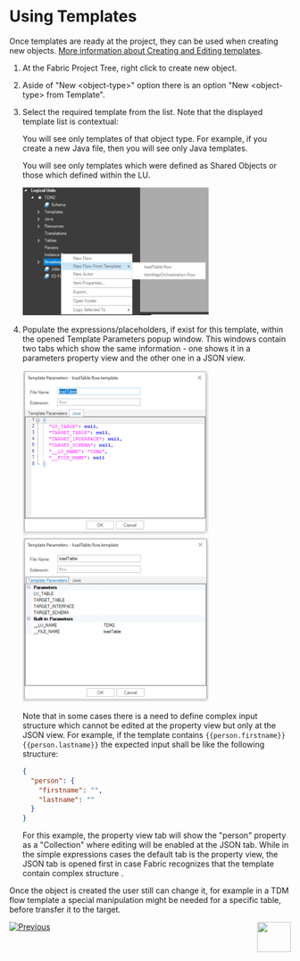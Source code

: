 # Using Templates

Once templates are ready at the project, they can be used when creating new objects. [More information about Creating and Editing templates](02_create_and_edit_template.md).

1. At the Fabric Project Tree, right click to create new object.

2. Aside of "New \<object-type\>" option there is an option "New \<object-type\> from Template".

3. Select the required template from the list. Note that the displayed template list is contextual:

   You will see only templates of that object type. For example, if you create a new Java file, then you will see only Java templates.

    You will see only templates which were defined as Shared Objects or those which defined within the LU.

   ![image](images/templates_02_use_template.png)

4. Populate the expressions/placeholders, if exist for this template, within the opened Template Parameters popup window. This windows contain two tabs which show the same information - one shows it in a parameters property view and the other one in a JSON view.

   <img src="images/templates_03_use_tmplt_params_json.png" alt="image" /><img src="images/templates_03_use_tmplt_params_proprty.png" alt="image"  />

   Note that in some cases there is a need to define complex input structure which cannot be edited at the property view but only at the JSON view. For example, if the template contains  `{{person.firstname}} {{person.lastname}}` the expected input shall be like the following structure:

   ```json
   {
     "person": {
       "firstname": "",
       "lastname": ""
     }
   }
   ```

   For this example, the property view tab will show the "person" property as a "Collection" where editing will be enabled at the JSON tab. While in the simple expressions cases the default tab is the property view, the JSON tab is opened first in case Fabric recognizes that the template contain complex structure	.

Once the object is created the user still can change it, for example in a TDM flow template a special manipulation might be needed for a specific table, before transfer it to the target.   

[![Previous](/articles/images/Previous.png)](02_create_and_edit_template.md)[<img align="right" width="60" height="54" src="/articles/images/Next.png">](04_advanced_template_capabilities.md)  
